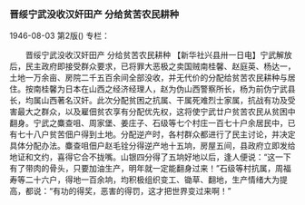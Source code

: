 ### 晋绥宁武没收汉奸田产  分给贫苦农民耕种

1946-08-03
第2版()
专栏：

　　晋绥宁武没收汉奸田产
    分给贫苦农民耕种
    【新华社兴县卅一日电】宁武解放后，民主政府即接受群众要求，已将罪大恶极之卖国贼南桂馨、赵庭英、杨达一，土地一万余亩、房院二千五百余间全部没收，并无代价的分配给贫苦农民耕种与居住。按南桂馨为日本在山西之经济经理人，赵为伪山西警察所长，杨为前伪宁武县长，均属山西著名汉奸。此次分配贫困之抗属、干属死难烈士家属，抗战有功及受害最大之群众，以及雇佃贫农享有分配优先权，这将使宁武廿户贫苦农民从贫困中翻身。宁武之麋查咀、周家堡、姜庄子、石级等七个村庄一百七十户余居民中，已有七十八户贫苦佃户得到土地。分配逆产时，各村群众都进行了民主讨论，并决定具体分配办法。麋查咀佃户赵毛铨分得逆产地十五垧，房屋五间，县政府立即发给地证和文约，喜得它合不拢嘴。山银四分得了五垧好地以后，逢人便说：“这一下有了带肉的骨头，只要加油生产，明年就一定能翻身过来！”石级等村抗属，周福寿等二十六户，得地一百余垧，均积极组织变工、锄草、翻地，生产情绪大为提高，都说：“有功的得奖，恶害的得罚，这才把世界变过来啊！”
